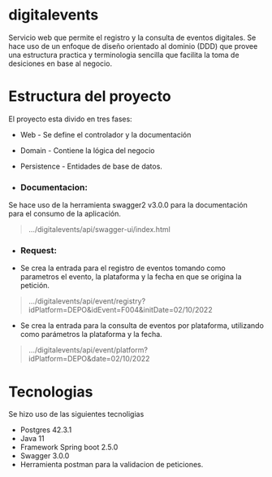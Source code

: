# digitalevents

Servicio web que permite el registro  y la consulta de eventos 
digitales. Se hace uso de un enfoque de diseño orientado al dominio (DDD)
que provee una estructura practica y terminologia sencilla que facilita
la toma de desiciones en base al negocio.

# Estructura del proyecto
El proyecto esta divido en tres fases:
* Web - Se define el controlador y la documentación
* Domain - Contiene la lógica del negocio
* Persistence - Entidades de base de datos.

* ### Documentacion: 
Se hace uso de la herramienta swagger2 v3.0.0 para la documentación para el consumo de la aplicación.
>.../digitalevents/api/swagger-ui/index.html

* ### Request:
- Se crea la entrada para el registro de eventos tomando como parametros el evento, la plataforma y la fecha en que se
origina la petición.
>.../digitalevents/api/event/registry?idPlatform=DEPO&idEvent=F004&initDate=02/10/2022

- Se crea la entrada para la consulta de eventos por plataforma, utilizando como parámetros la plataforma y la fecha.
>.../digitalevents/api/event/platform?idPlatform=DEPO&date=02/10/2022

# Tecnologias
Se hizo uso de las siguientes tecnoligias
* Postgres 42.3.1
* Java 11
* Framework Spring boot 2.5.0
* Swagger 3.0.0
* Herramienta postman para la validacion de peticiones.
